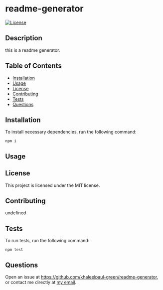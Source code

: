 # readme-generator

  [![License](https://img.shields.io/badge/License-MIT-blue.svg)](https://opensource.org/licenses/MIT)

  ## Description

  this is a readme generator.

  ## Table of Contents

  * [Installation](#installation)
  * [Usage](#usage)
  * [License](#license)
  * [Contributing](#contributing)
  * [Tests](#tests)
  * [Questions](#questions)
  
  ## Installation 

  To install necessary dependencies, run the following command:

  ```
  npm i
  ```

  ## Usage 

  

  ## License

  This project is licensed under the MIT license.

  ## Contributing

 undefined

  ## Tests

  To run tests, run the following command:

  ```
  npm test
  ```

  ## Questions

  Open an issue at https://github.com/khaleelpaul-green/readme-generator, or contact me directly at [my email](mailto:khaleelpaulgreen.code@gmail.com?subject=[GitHub]).

